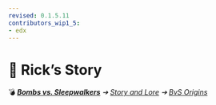 ```yaml
---
revised: 0.1.5.11
contributors_wip1_5:
- edx
---
```


# 📁 Rick’s Story

💣 ***[Bombs vs. Sleepwalkers](/README.md)** ➔ [Story and Lore](/story/readme.md) ➔ [BvS Origins](/story/bvso/readme.md)*
